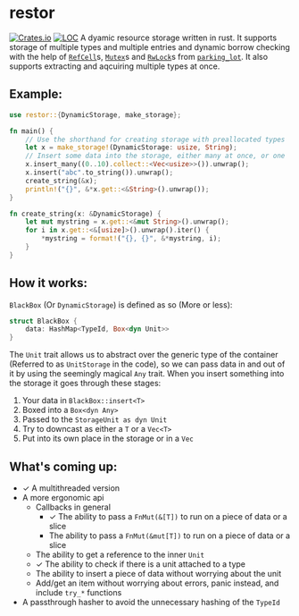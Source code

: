 # restor
[![Crates.io](https://img.shields.io/badge/crates.io-docs.rs-brightgreen.svg?link=https://crates.io/crates/restor&link=https://docs.rs/restor/)](docs.rs/restor) [![LOC](https://tokei.rs/b1/github/OptimisticPeach/restor)](https://github.com/OptimisticPeach/restor)
A dyamic resource storage written in rust. It supports storage of multiple types and multiple entries and dynamic borrow checking with the help of [`RefCell`](https://doc.rust-lang.org/std/cell/struct.RefCell.html)s, [`Mutex`](https://docs.rs/parking_lot/0.7.1/parking_lot/type.Mutex.html)s and [`RwLock`](https://docs.rs/parking_lot/0.7.1/parking_lot/type.RwLock.html)s from [`parking_lot`](https://docs.rs/parking_lot/0.7.1/parking_lot/index.html). It also supports extracting and aqcuiring multiple types at once. 

## Example:
```rust
use restor::{DynamicStorage, make_storage};

fn main() {
    // Use the shorthand for creating storage with preallocated types 
    let x = make_storage!(DynamicStorage: usize, String);
    // Insert some data into the storage, either many at once, or one
    x.insert_many((0..10).collect::<Vec<usize>>()).unwrap();
    x.insert("abc".to_string()).unwrap();
    create_string(&x);
    println!("{}", &*x.get::<&String>().unwrap());
}

fn create_string(x: &DynamicStorage) {
    let mut mystring = x.get::<&mut String>().unwrap();
    for i in x.get::<&[usize]>().unwrap().iter() {
        *mystring = format!("{}, {}", &*mystring, i);
    }
}
```
## How it works:
`BlackBox` (Or `DynamicStorage`) is defined as so (More or less):
```rust
struct BlackBox {
    data: HashMap<TypeId, Box<dyn Unit>>
}
```
The `Unit` trait allows us to abstract over the generic type of the container (Referred to as `UnitStorage` in the code), so we can pass data in and out of it by using the seemingly magical `Any` trait. When you insert something into the storage it goes through these stages:  
1. Your data in `BlackBox::insert<T>`
2. Boxed into a  `Box<dyn Any>`
3. Passed to the `StorageUnit as dyn Unit`
4. Try to downcast as either a `T` or a `Vec<T>`
5. Put into its own place in the storage or in a `Vec`

## What's coming up:
- ✓ A multithreaded version
- A more ergonomic api
  - Callbacks in general
    - ✓ The ability to pass a `FnMut(&[T])` to run on a piece of data or a slice
    - The ability to pass a `FnMut(&mut[T])` to run on a piece of data or a slice
  - The ability to get a reference to the inner `Unit`
  - ✓ The ability to check if there is a unit attached to a type
  - The ability to insert a piece of data without worrying about the unit
  - Add/get an item without worrying about errors, panic instead, and include `try_*` functions
- A passthrough hasher to avoid the unnecessary hashing of the `TypeId`

